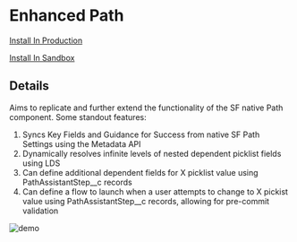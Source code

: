# Enhanced Path

[Install In Production](https://login.salesforce.com/packaging/installPackage.apexp?p0=04tgL0000004k13QAA)

[Install In Sandbox](https://test.salesforce.com/packaging/installPackage.apexp?p0=04tgL0000004k13QAA)

## Details

Aims to replicate and further extend the functionality of the SF native Path component. Some standout features:

1. Syncs Key Fields and Guidance for Success from native SF Path Settings using the Metadata API
2. Dynamically resolves infinite levels of nested dependent picklist fields using LDS
3. Can define additional dependent fields for X picklist value using PathAssistantStep__c records
4. Can define a flow to launch when a user attempts to change to X pickist value using PathAssistantStep__c records, allowing for pre-commit validation

![demo](https://i.postimg.cc/pT616MKJ/chrome-BBbh-LZYu8b.gif)
